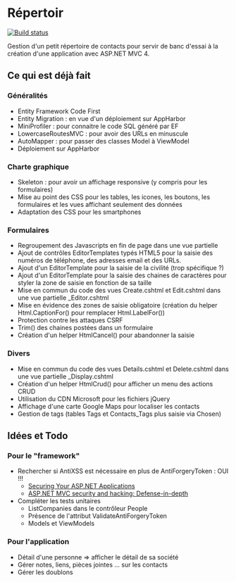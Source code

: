 # Répertoir

[![Build status](https://ci.appveyor.com/api/projects/status/3w71kfbk0g9yq5i0)](https://ci.appveyor.com/project/michelc/repertoir)

Gestion d'un petit répertoire de contacts pour servir de banc d'essai
à la création d'une application avec ASP.NET MVC 4.


## Ce qui est déjà fait

### Généralités

* Entity Framework Code First
* Entity Migration : en vue d'un déploiement sur AppHarbor
* MiniProfiler : pour connaitre le code SQL généré par EF
* LowercaseRoutesMVC : pour avoir des URLs en minuscule
* AutoMapper : pour passer des classes Model à ViewModel
* Déploiement sur AppHarbor

### Charte graphique

* Skeleton : pour avoir un affichage responsive (y compris pour les formulaires)
* Mise au point des CSS pour les tables, les icones, les boutons, les formulaires
  et les vues affichant seulement des données
* Adaptation des CSS pour les smartphones

### Formulaires

* Regroupement des Javascripts en fin de page dans une vue partielle
* Ajout de contrôles EditorTemplates typés HTML5 pour la saisie des numéros de
  téléphone, des adresses email et des URLs.
* Ajout d'un EditorTemplate pour la saisie de la civilité (trop spécifique ?)
* Ajout d'un EditorTemplate pour la saisie des chaines de caractères pour styler
  la zone de saisie en fonction de sa taille
* Mise en commun du code des vues Create.cshtml et Edit.cshtml dans une vue
  partielle _Editor.cshtml
* Mise en évidence des zones de saisie obligatoire (création du helper
  Html.CaptionFor() pour remplacer Html.LabelFor())
* Protection contre les attaques CSRF
* Trim() des chaines postées dans un formulaire
* Création d'un helper HtmlCancel() pour abandonner la saisie

### Divers

* Mise en commun du code des vues Details.cshtml et Delete.cshtml dans une vue
  partielle _Display.cshtml
* Création d'un helper HtmlCrud() pour afficher un menu des actions CRUD
* Utilisation du CDN Microsoft pour les fichiers jQuery
* Affichage d'une carte Google Maps pour localiser les contacts
* Gestion de tags (tables Tags et Contacts_Tags plus saisie via Chosen)


## Idées et Todo

### Pour le "framework"

* Rechercher si AntiXSS est nécessaire en plus de AntiForgeryToken : OUI !!!
  * [Securing Your ASP.NET Applications](http://msdn.microsoft.com/en-us/magazine/hh708755.aspx)
  * [ASP.NET MVC security and hacking: Defense-in-depth](https://sites.google.com/site/muazkh/asp-net-mvc-security-and-hacking-defense-in-depth)
* Compléter les tests unitaires
  * ListCompanies dans le contrôleur People
  * Présence de l'attribut ValidateAntiForgeryToken
  * Models et ViewModels


### Pour l'application

* Détail d'une personne => afficher le détail de sa société
* Gérer notes, liens, pièces jointes ... sur les contacts
* Gérer les doublons

